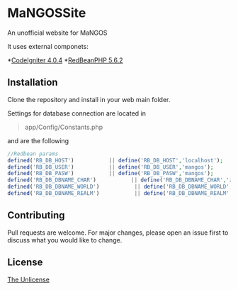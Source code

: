 # MaNGOSSite
An unofficial website for MaNGOS

It uses external componets:

*[CodeIgniter 4.0.4](https://www.codeigniter.com/)
*[RedBeanPHP 5.6.2](https://www.redbeanphp.com/)

## Installation

Clone the repository and install in your web main folder.

Settings for database connection are located in
>app/Config/Constants.php

and are the following

```PHP
//Redbean params
defined('RB_DB_HOST')           || define('RB_DB_HOST','localhost');
defined('RB_DB_USER')           || define('RB_DB_USER','mangos');
defined('RB_DB_PASW')           || define('RB_DB_PASW','mangos');
defined('RB_DB_DBNAME_CHAR')           || define('RB_DB_DBNAME_CHAR','zero_character');
defined('RB_DB_DBNAME_WORLD')           || define('RB_DB_DBNAME_WORLD','zero_world');
defined('RB_DB_DBNAME_REALM')           || define('RB_DB_DBNAME_REALM','zero_realm');
```

## Contributing
Pull requests are welcome. 
For major changes, please open an issue first to discuss what you would like to change.

## License
[The Unlicense](https://unlicense.org)